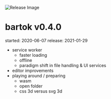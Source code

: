 ![Release Image](https://bit.ly/fiugLotusPic)

# bartok v0.4.0
started: 2020-06-07
release: 2021-01-29

- service worker
	- faster loading
	- offline
	- paradigm shift in file handling & UI services
- editor improvements
- playing around / preparing
	- wasm
	- open folder
	- css 3d versus svg 3d
<div style="height: 100%"></div>

### some thoughts

- I make a ton of lists and notes - MASSIVE STRUCTURE
- I don't always have time to bring order to this or implement
- I get anxiety about not being able to complete this stuff
- I want to move faster, be less worried, have less friction
<div style="height: 100%"></div>


![image](https://user-images.githubusercontent.com/1816471/119406848-5e2a5d00-bcb1-11eb-8b6e-7e7c987a26a5.png)


  - this chart is sort of a slippery grok, but the intent/effect is golden and the math seems legit
  - there may be a few things lost when considering creating a feature vs automating a task
    - "was it even possible to do the thing before" versus "time you shave off"
    - and maybe more, but my brain goes on to other things before I can dive deeper
<div style="height: 100%"></div>

<img
 style="max-height:unset; width: 100%; margin: auto;"
src="https://user-images.githubusercontent.com/1816471/119406959-8b770b00-bcb1-11eb-8dbf-e5f69f4f19b7.png" alt="" />

<div style="height: 100%"></div>


## Current State

### meta
  - [X] service worker and IndexDB (localforage)
  - [X] edit bartok in bartok
  - [X] upload binary files
  - [X] upload whole folder
  - [X] pop out preview
  - [X] languages for preview
  - [X] search icon (magnifer) should be connected to somehting

### panes
  - [X] pane position/size remembered (on page reload)
  - [X] close/hide panes and remember this (on page reload)

### explorer
  - [X] recall open folders and selected file (on page reload)
  - [X] recall scroll position on page reload (or scroll selected into view)

### editor
  - [X] syntax highlight for clojure
  - [X] improved loading
  - [X] recall last used file
  - [X] recall previous tabs
  - [X] context menu for tabs (close all / other)
  - [X] per file, remember scroll position (on file reload & page reload)

### status bar
  - [X] connected to line & col #
  - [X] recall previous file type (on page reload)

### templates
  - [X] templates run through service worker
  - [X] match based on tag in file contents

### preview
  - [X] default file should load in preview on page load
  - [X] recall last shown preview on page reload

### service map
  - [X] show registered triggers in map

### terminal
  - no updates

### server
  - no updates
